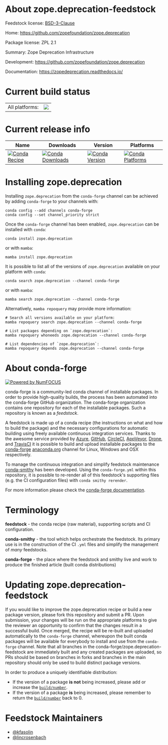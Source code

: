 About zope.deprecation-feedstock
================================

Feedstock license: [BSD-3-Clause](https://github.com/conda-forge/zope.deprecation-feedstock/blob/main/LICENSE.txt)

Home: https://github.com/zopefoundation/zope.deprecation

Package license: ZPL 2.1

Summary: Zope Deprecation Infrastructure

Development: https://github.com/zopefoundation/zope.deprecation

Documentation: https://zopedeprecation.readthedocs.io/

Current build status
====================


<table><tr><td>All platforms:</td>
    <td>
      <a href="https://dev.azure.com/conda-forge/feedstock-builds/_build/latest?definitionId=2571&branchName=main">
        <img src="https://dev.azure.com/conda-forge/feedstock-builds/_apis/build/status/zope.deprecation-feedstock?branchName=main">
      </a>
    </td>
  </tr>
</table>

Current release info
====================

| Name | Downloads | Version | Platforms |
| --- | --- | --- | --- |
| [![Conda Recipe](https://img.shields.io/badge/recipe-zope.deprecation-green.svg)](https://anaconda.org/conda-forge/zope.deprecation) | [![Conda Downloads](https://img.shields.io/conda/dn/conda-forge/zope.deprecation.svg)](https://anaconda.org/conda-forge/zope.deprecation) | [![Conda Version](https://img.shields.io/conda/vn/conda-forge/zope.deprecation.svg)](https://anaconda.org/conda-forge/zope.deprecation) | [![Conda Platforms](https://img.shields.io/conda/pn/conda-forge/zope.deprecation.svg)](https://anaconda.org/conda-forge/zope.deprecation) |

Installing zope.deprecation
===========================

Installing `zope.deprecation` from the `conda-forge` channel can be achieved by adding `conda-forge` to your channels with:

```
conda config --add channels conda-forge
conda config --set channel_priority strict
```

Once the `conda-forge` channel has been enabled, `zope.deprecation` can be installed with `conda`:

```
conda install zope.deprecation
```

or with `mamba`:

```
mamba install zope.deprecation
```

It is possible to list all of the versions of `zope.deprecation` available on your platform with `conda`:

```
conda search zope.deprecation --channel conda-forge
```

or with `mamba`:

```
mamba search zope.deprecation --channel conda-forge
```

Alternatively, `mamba repoquery` may provide more information:

```
# Search all versions available on your platform:
mamba repoquery search zope.deprecation --channel conda-forge

# List packages depending on `zope.deprecation`:
mamba repoquery whoneeds zope.deprecation --channel conda-forge

# List dependencies of `zope.deprecation`:
mamba repoquery depends zope.deprecation --channel conda-forge
```


About conda-forge
=================

[![Powered by
NumFOCUS](https://img.shields.io/badge/powered%20by-NumFOCUS-orange.svg?style=flat&colorA=E1523D&colorB=007D8A)](https://numfocus.org)

conda-forge is a community-led conda channel of installable packages.
In order to provide high-quality builds, the process has been automated into the
conda-forge GitHub organization. The conda-forge organization contains one repository
for each of the installable packages. Such a repository is known as a *feedstock*.

A feedstock is made up of a conda recipe (the instructions on what and how to build
the package) and the necessary configurations for automatic building using freely
available continuous integration services. Thanks to the awesome service provided by
[Azure](https://azure.microsoft.com/en-us/services/devops/), [GitHub](https://github.com/),
[CircleCI](https://circleci.com/), [AppVeyor](https://www.appveyor.com/),
[Drone](https://cloud.drone.io/welcome), and [TravisCI](https://travis-ci.com/)
it is possible to build and upload installable packages to the
[conda-forge](https://anaconda.org/conda-forge) [anaconda.org](https://anaconda.org/)
channel for Linux, Windows and OSX respectively.

To manage the continuous integration and simplify feedstock maintenance
[conda-smithy](https://github.com/conda-forge/conda-smithy) has been developed.
Using the ``conda-forge.yml`` within this repository, it is possible to re-render all of
this feedstock's supporting files (e.g. the CI configuration files) with ``conda smithy rerender``.

For more information please check the [conda-forge documentation](https://conda-forge.org/docs/).

Terminology
===========

**feedstock** - the conda recipe (raw material), supporting scripts and CI configuration.

**conda-smithy** - the tool which helps orchestrate the feedstock.
                   Its primary use is in the construction of the CI ``.yml`` files
                   and simplify the management of *many* feedstocks.

**conda-forge** - the place where the feedstock and smithy live and work to
                  produce the finished article (built conda distributions)


Updating zope.deprecation-feedstock
===================================

If you would like to improve the zope.deprecation recipe or build a new
package version, please fork this repository and submit a PR. Upon submission,
your changes will be run on the appropriate platforms to give the reviewer an
opportunity to confirm that the changes result in a successful build. Once
merged, the recipe will be re-built and uploaded automatically to the
`conda-forge` channel, whereupon the built conda packages will be available for
everybody to install and use from the `conda-forge` channel.
Note that all branches in the conda-forge/zope.deprecation-feedstock are
immediately built and any created packages are uploaded, so PRs should be based
on branches in forks and branches in the main repository should only be used to
build distinct package versions.

In order to produce a uniquely identifiable distribution:
 * If the version of a package **is not** being increased, please add or increase
   the [``build/number``](https://docs.conda.io/projects/conda-build/en/latest/resources/define-metadata.html#build-number-and-string).
 * If the version of a package **is** being increased, please remember to return
   the [``build/number``](https://docs.conda.io/projects/conda-build/en/latest/resources/define-metadata.html#build-number-and-string)
   back to 0.

Feedstock Maintainers
=====================

* [@kfasolin](https://github.com/kfasolin/)
* [@lincrosenbach](https://github.com/lincrosenbach/)

